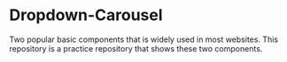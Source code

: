 # Dropdown-Carousel
Two popular basic components that is widely used in most websites. This repository is a practice repository that shows these two components.
